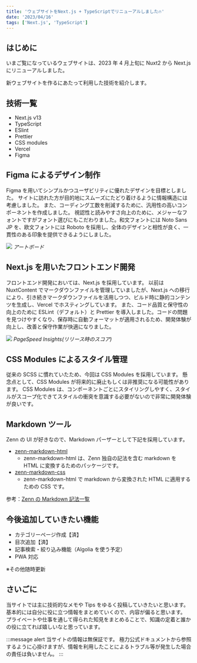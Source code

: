 ```yaml
---
title: 'ウェブサイトをNext.js + TypeScriptでリニューアルしました🔥'
date: '2023/04/16'
tags: ['Next.js', 'TypeScript']
---
```


## はじめに

いまご覧になっているウェブサイトは、2023 年 4 月上旬に Nuxt2 から Next.js にリニューアルしました。

新ウェブサイトを作るにあたって利用した技術を紹介します。

## 技術一覧

- Next.js v13
- TypeScript
- ESlint
- Prettier
- CSS modules
- Vercel
- Figma

## Figma によるデザイン制作

Figma を用いてシンプルかつユーザビリティに優れたデザインを目標としました。
サイトに訪れた方が目的地にスムーズにたどり着けるように情報構造には考慮しました。
また、コーディング工数を削減するために、汎用性の高いコンポーネントを作成しました。
視認性と読みやすさ向上のために、メジャーなフォントですがフォント選びにもこだわりました。和文フォントには Noto Sans JP を、欧文フォントには Roboto を採用し、全体のデザインと相性が良く、一貫性のある印象を提供できるようにしました。

![](/images/blog/about/img01.png)
_アートボード_

## Next.js を用いたフロントエンド開発

フロントエンド開発においては、Next.js を採用しています。
以前は NuxtContent でマークダウンファイルを管理していましたが、Next.js への移行により、引き続きマークダウンファイルを活用しつつ、ビルド時に静的コンテンツを生成し、Vercel でホスティングしています。
また、コード品質と保守性の向上のために ESLint（デフォルト）と Prettier を導入しました。コードの問題を見つけやすくなり、保存時に自動フォーマットが適用されるため、開発体験が向上し、改善と保守作業が快適になりました。

![](/images/blog/about/img02.png)
_PageSpeed Insights(リリース時のスコア)_

## CSS Modules によるスタイル管理

従来の SCSS に慣れていたため、今回は CSS Modules を採用しています。
懸念点として、CSS Modules が将来的に廃止もしくは非推奨になる可能性があります。
CSS Modules は、コンポーネントごとにスタイリングしやすく、スタイルがスコープ化できてスタイルの衝突を意識する必要がないので非常に開発体験が良いです。

## Markdown ツール

Zenn の UI が好きなので、Markdown パーザーとして下記を採用しています。

- [zenn-markdown-html](https://www.npmjs.com/package/zenn-markdown-html)
  - zenn-markdown-html は、Zenn 独自の記法を含む markdown を HTML に変換するためのパッケージです。
- [zenn-markdown-css](https://www.npmjs.com/package/zenn-content-css)
  - zenn-markdown-html で markdown から変換された HTML に適用するための CSS です。

参考：[Zenn の Markdown 記法一覧](https://zenn.dev/zenn/articles/markdown-guide)

## 今後追加していきたい機能

- カテゴリーページ作成【済】
- 目次追加【済】
- 記事検索・絞り込み機能（Algolia を使う予定）
- PWA 対応

※その他随時更新

## さいごに

当サイトでは主に技術的なメモや Tips をゆるく投稿していきたいと思います。
基本的には自分に役に立つ情報をまとめていくので、内容が偏ると思います。
プライベートや仕事を通して得られた知見をまとめることで、知識の定着と誰かの役に立てれば嬉しいなと思っています。

:::message alert
当サイトの情報は無保証です。
極力公式ドキュメントから参照するように心掛けますが、情報を利用したことによるトラブル等が発生した場合の責任は負いません。
:::
